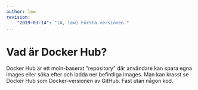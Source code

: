 ```yaml
---
author: lew
revision:
    "2019-03-14": "(A, lew) Första versionen."
...
```

Vad är Docker Hub?
=======================

Docker Hub är ett moln-baserat "repository" där användare kan spara egna images eller söka efter och ladda ner befintliga images. Man kan krasst se Docker Hub som Docker-versionen av GitHub. Fast utan någon kod.
